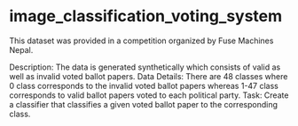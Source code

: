 # image_classification_voting_system
This dataset was provided in a competition organized by Fuse Machines Nepal.

Description: ​The data is generated synthetically which consists of valid as well as invalid voted
ballot papers.
Data Details​: ​There are 48 classes where 0 class corresponds to the invalid voted ballot papers
whereas 1-47 class corresponds to valid ballot papers voted to each political party.
Task: ​Create a classifier that classifies a given voted ballot paper to the corresponding class.
